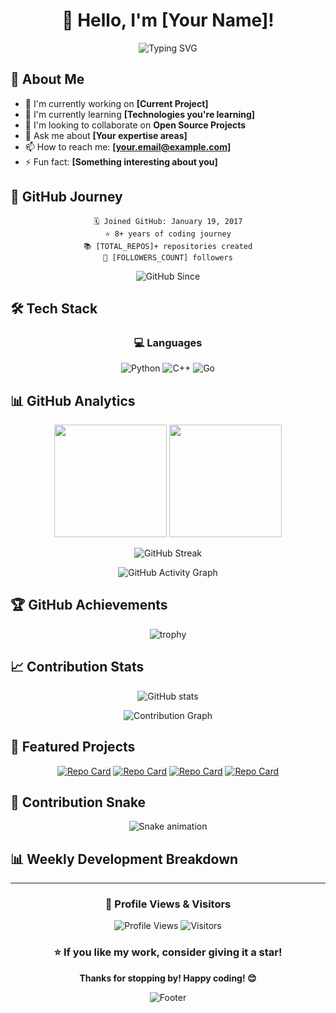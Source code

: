 <div align="center">
  
# 👋 Hello, I'm [Your Name]!

<img src="https://readme-typing-svg.herokuapp.com?font=Fira+Code&pause=1000&color=36BCF7&center=true&vCenter=true&width=435&lines=Full+Stack+Developer;Open+Source+Enthusiast;Always+Learning+New+Things;Code+%7C+Create+%7C+Innovate" alt="Typing SVG" />

</div>

## 🚀 About Me

- 🔭 I'm currently working on **[Current Project]**
- 🌱 I'm currently learning **[Technologies you're learning]**
- 👯 I'm looking to collaborate on **Open Source Projects**
- 💬 Ask me about **[Your expertise areas]**
- 📫 How to reach me: **[your.email@example.com]**
- ⚡ Fun fact: **[Something interesting about you]**

## 📅 GitHub Journey

<div align="center">

```
🗓️ Joined GitHub: January 19, 2017
⭐ 8+ years of coding journey
📚 [TOTAL_REPOS]+ repositories created
👥 [FOLLOWERS_COUNT] followers
```

<img src="https://img.shields.io/badge/GitHub%20Since-January 19, 2017-blue?style=for-the-badge&logo=github" alt="GitHub Since" />

</div>

## 🛠️ Tech Stack

<div align="center">

### 💻 Languages
![Python](https://img.shields.io/badge/Python-3776AB?style=for-the-badge&logo=python&logoColor=white)
![C++](https://img.shields.io/badge/C++-00599C?style=for-the-badge&logo=c%2B%2B&logoColor=white)
![Go](https://img.shields.io/badge/Go-00ADD8?style=for-the-badge&logo=go&logoColor=white)

</div>

## 📊 GitHub Analytics

<div align="center">
  
<img height="180em" src="https://github-readme-stats.vercel.app/api?username=[YourUsername]&show_icons=true&theme=tokyonight&include_all_commits=true&count_private=true&hide_border=true"/>
<img height="180em" src="https://github-readme-stats.vercel.app/api/top-langs/?username=[YourUsername]&layout=compact&langs_count=8&theme=tokyonight&hide_border=true"/>

</div>

<div align="center">
  
![GitHub Streak](https://github-readme-streak-stats.herokuapp.com/?user=[YourUsername]&theme=tokyonight&hide_border=true)

</div>

<div align="center">

![GitHub Activity Graph](https://github-readme-activity-graph.vercel.app/graph?username=[YourUsername]&theme=tokyo-night&hide_border=true)

</div>

## 🏆 GitHub Achievements

<div align="center">
  
![trophy](https://github-profile-trophy.vercel.app/?username=[YourUsername]&theme=tokyonight&no-frame=true&no-bg=false&margin-w=4&column=7)

</div>

## 📈 Contribution Stats

<div align="center">

![GitHub stats](https://github-readme-stats.vercel.app/api?username=[YourUsername]&show_icons=true&theme=tokyonight&count_private=true&include_all_commits=true&custom_title=GitHub%20Stats&hide_border=true)

![Contribution Graph](https://github-readme-stats.vercel.app/api/wakatime?username=[YourUsername]&theme=tokyonight&hide_border=true)

</div>

## 🌟 Featured Projects

<div align="center">

[![Repo Card](https://github-readme-stats.vercel.app/api/pin/?username=[YourUsername]&repo=[RepoName1]&theme=tokyonight&hide_border=true)](https://github.com/[YourUsername]/[RepoName1])
[![Repo Card](https://github-readme-stats.vercel.app/api/pin/?username=[YourUsername]&repo=[RepoName2]&theme=tokyonight&hide_border=true)](https://github.com/[YourUsername]/[RepoName2])
[![Repo Card](https://github-readme-stats.vercel.app/api/pin/?username=[YourUsername]&repo=[RepoName3]&theme=tokyonight&hide_border=true)](https://github.com/[YourUsername]/[RepoName3])
[![Repo Card](https://github-readme-stats.vercel.app/api/pin/?username=[YourUsername]&repo=[RepoName4]&theme=tokyonight&hide_border=true)](https://github.com/[YourUsername]/[RepoName4])

</div>

## 🐍 Contribution Snake

<div align="center">

![Snake animation](https://github.com/[YourUsername]/[YourUsername]/blob/output/github-contribution-grid-snake.svg)

</div>

## 📊 Weekly Development Breakdown

<!--START_SECTION:waka-->
<!--END_SECTION:waka-->

---

<div align="center">
  
### 👀 Profile Views & Visitors

![Profile Views](https://komarev.com/ghpvc/?username=[YourUsername]&color=blueviolet&style=flat-square&label=Profile+Views)
![Visitors](https://visitor-badge.laobi.icu/badge?page_id=[YourUsername].[YourUsername])

### ⭐ If you like my work, consider giving it a star!

**Thanks for stopping by! Happy coding! 😊**

</div>

<div align="center">
  
![Footer](https://capsule-render.vercel.app/api?type=waving&color=gradient&height=100&section=footer)

</div>
